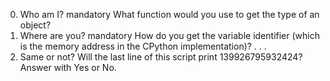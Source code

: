 0. Who am I?
mandatory
What function would you use to get the type of an object?
1. Where are you?
mandatory
How do you get the variable identifier (which is the memory address in the CPython implementation)?
.
.
.
28. Same or not?
Will the last line of this script print 139926795932424? Answer with Yes or No.

